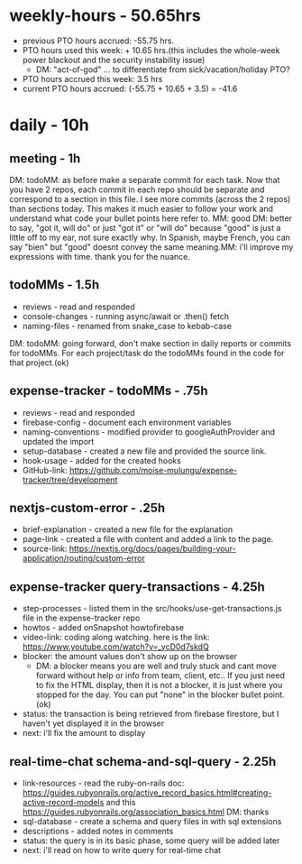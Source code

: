 # weekly-hours - 50.65hrs

* previous PTO hours accrued: -55.75 hrs. 
* PTO hours used this week: + 10.65 hrs.(this includes the whole-week power blackout and the security instability issue)
  * DM: "act-of-god" ... to differentiate from sick/vacation/holiday PTO?
* PTO hours accrued this week: 3.5 hrs
* current PTO hours accrued: (-55.75 + 10.65 + 3.5) = -41.6

# daily - 10h

## meeting - 1h

DM: todoMM: as before make a separate commit for each task. Now that you have 2 repos, each commit in each repo should be separate and correspond to a section in this file. I see more commits (across the 2 repos) than sections today. This makes it much easier to follow your work and understand what code your bullet points here refer to. MM: good DM: better to say, "got it, will do" or just "got it" or "will do" because "good" is just a little off to my ear, not sure exactly why. In Spanish, maybe French, you can say "bien" but "good" doesnt convey the same meaning.MM: i'll improve my expressions with time. thank you for the nuance.

## todoMMs - 1.5h
* reviews - read and responded
* console-changes - running async/await or .then() fetch
* naming-files - renamed from snake_case to kebab-case

DM: todoMM: going forward, don't make section in daily reports or commits for todoMMs. For each project/task do the todoMMs found in the code for that project.(ok)


## expense-tracker - todoMMs - .75h
* reviews - read and responded
* firebase-config - document each environment variables
* naming-conventions - modified provider to googleAuthProvider and updated the import
* setup-database - created a new file and provided the source link.
* hook-usage - added for the created hooks
* GitHub-link: https://github.com/moise-mulungu/expense-tracker/tree/development

## nextjs-custom-error - .25h
* brief-explanation - created a new file for the explanation
* page-link - created a file with content and added a link to the page.
* source-link: https://nextjs.org/docs/pages/building-your-application/routing/custom-error

## expense-tracker query-transactions - 4.25h
* step-processes - listed them in the src/hooks/use-get-transactions.js file in the expense-tracker repo
* howtos - added onSnapshot howtofirebase
* video-link: coding along watching. here is the link: https://www.youtube.com/watch?v=_ycD0d7skdQ
* blocker: the amount values don't show up on the browser
  * DM: a blocker means you are well and truly stuck and cant move forward without help or info from team, client, etc.. If you just need to fix the HTML display, then it is not a blocker, it is just where you stopped for the day. You can put "none" in the blocker bullet point.(ok)
* status: the transaction is being retrieved from firebase firestore, but I haven't yet displayed it in the browser
* next: i'll fix the amount to display

## real-time-chat schema-and-sql-query - 2.25h
* link-resources - read the ruby-on-rails doc: https://guides.rubyonrails.org/active_record_basics.html#creating-active-record-models and this https://guides.rubyonrails.org/association_basics.html DM: thanks
* sql-database - create a schema and query files in with sql extensions
* descriptions - added notes in comments
* status: the query is in its basic phase, some query will be added later
* next: i'll read on how to write query for real-time chat
